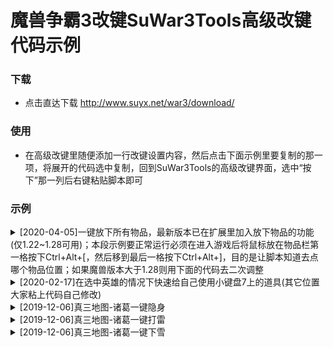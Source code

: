 # 魔兽争霸3改键SuWar3Tools高级改键代码示例

### 下载
* 点击直达下载 http://www.suyx.net/war3/download/

### 使用
* 在高级改键里随便添加一行改键设置内容，然后点击下面示例里要复制的那一项，将展开的代码选中复制，回到SuWar3Tools的高级改键界面，选中“按下”那一列后右键粘贴脚本即可

### 示例
<details>
<summary>[2020-04-05]一键放下所有物品，最新版本已在扩展里加入放下物品的功能(仅1.22~1.28可用)；本段示例要正常运行必须在进入游戏后将鼠标放在物品栏第一格按下Ctrl+Alt+[，然后移到最后一格按下Ctrl+Alt+]，目的是让脚本知道去点哪个物品位置；如果魔兽版本大于1.28则用下面的代码去二次调整</summary>
{"AllUnit":false,"AltOn":false,"CtrlOn":false,"DbClk":false,"HeroExclude":null,"HeroLimit":null,"KeyPress":66,"OnlyNotHero":false,"Repeat":false,"ShiftOn":false,"Triggers":[{"AltOn":false,"CtrlOn":false,"GoToAd":false,"IgnoreShiftPress":false,"KBType":0,"KeyAct":0,"KeyPress":0,"KeyTrigger":1,"KeyType":2,"LeftClick":false,"MouseType":1,"Msg":null,"NoEsc":true,"OriKeyType":0,"Pos":1,"PosX":0,"PosY":0,"ShiftOn":false},{"AltOn":false,"CtrlOn":false,"GoToAd":false,"IgnoreShiftPress":false,"KBType":0,"KeyAct":1,"KeyPress":160,"KeyTrigger":160,"KeyType":0,"LeftClick":false,"MouseType":0,"Msg":null,"NoEsc":true,"OriKeyType":0,"Pos":0,"PosX":0,"PosY":0,"ShiftOn":false},{"AltOn":false,"CtrlOn":false,"GoToAd":false,"IgnoreShiftPress":false,"KBType":0,"KeyAct":0,"KeyPress":0,"KeyTrigger":3,"KeyType":2,"LeftClick":false,"MouseType":0,"Msg":null,"NoEsc":true,"OriKeyType":0,"Pos":107,"PosX":0,"PosY":0,"ShiftOn":false},{"AltOn":false,"CtrlOn":false,"GoToAd":false,"IgnoreShiftPress":false,"KBType":0,"KeyAct":0,"KeyPress":0,"KeyTrigger":1,"KeyType":2,"LeftClick":false,"MouseType":2,"Msg":null,"NoEsc":true,"OriKeyType":0,"Pos":1,"PosX":0,"PosY":0,"ShiftOn":false},{"AltOn":false,"CtrlOn":false,"GoToAd":false,"IgnoreShiftPress":false,"KBType":0,"KeyAct":0,"KeyPress":0,"KeyTrigger":1,"KeyType":2,"LeftClick":false,"MouseType":0,"Msg":null,"NoEsc":true,"OriKeyType":0,"Pos":0,"PosX":0,"PosY":0,"ShiftOn":false},{"AltOn":false,"CtrlOn":false,"GoToAd":false,"IgnoreShiftPress":false,"KBType":0,"KeyAct":0,"KeyPress":0,"KeyTrigger":3,"KeyType":2,"LeftClick":false,"MouseType":0,"Msg":null,"NoEsc":true,"OriKeyType":0,"Pos":108,"PosX":0,"PosY":0,"ShiftOn":false},{"AltOn":false,"CtrlOn":false,"GoToAd":false,"IgnoreShiftPress":false,"KBType":0,"KeyAct":0,"KeyPress":0,"KeyTrigger":1,"KeyType":2,"LeftClick":false,"MouseType":2,"Msg":null,"NoEsc":true,"OriKeyType":0,"Pos":1,"PosX":0,"PosY":0,"ShiftOn":false},{"AltOn":false,"CtrlOn":false,"GoToAd":false,"IgnoreShiftPress":false,"KBType":0,"KeyAct":0,"KeyPress":0,"KeyTrigger":1,"KeyType":2,"LeftClick":false,"MouseType":0,"Msg":null,"NoEsc":true,"OriKeyType":0,"Pos":0,"PosX":0,"PosY":0,"ShiftOn":false},{"AltOn":false,"CtrlOn":false,"GoToAd":false,"IgnoreShiftPress":false,"KBType":0,"KeyAct":0,"KeyPress":0,"KeyTrigger":3,"KeyType":2,"LeftClick":false,"MouseType":0,"Msg":null,"NoEsc":true,"OriKeyType":0,"Pos":104,"PosX":0,"PosY":0,"ShiftOn":false},{"AltOn":false,"CtrlOn":false,"GoToAd":false,"IgnoreShiftPress":false,"KBType":0,"KeyAct":0,"KeyPress":0,"KeyTrigger":1,"KeyType":2,"LeftClick":false,"MouseType":2,"Msg":null,"NoEsc":true,"OriKeyType":0,"Pos":1,"PosX":0,"PosY":0,"ShiftOn":false},{"AltOn":false,"CtrlOn":false,"GoToAd":false,"IgnoreShiftPress":false,"KBType":0,"KeyAct":0,"KeyPress":0,"KeyTrigger":1,"KeyType":2,"LeftClick":false,"MouseType":0,"Msg":null,"NoEsc":true,"OriKeyType":0,"Pos":0,"PosX":0,"PosY":0,"ShiftOn":false},{"AltOn":false,"CtrlOn":false,"GoToAd":false,"IgnoreShiftPress":false,"KBType":0,"KeyAct":0,"KeyPress":0,"KeyTrigger":3,"KeyType":2,"LeftClick":false,"MouseType":0,"Msg":null,"NoEsc":true,"OriKeyType":0,"Pos":105,"PosX":0,"PosY":0,"ShiftOn":false},{"AltOn":false,"CtrlOn":false,"GoToAd":false,"IgnoreShiftPress":false,"KBType":0,"KeyAct":0,"KeyPress":0,"KeyTrigger":1,"KeyType":2,"LeftClick":false,"MouseType":2,"Msg":null,"NoEsc":true,"OriKeyType":0,"Pos":1,"PosX":0,"PosY":0,"ShiftOn":false},{"AltOn":false,"CtrlOn":false,"GoToAd":false,"IgnoreShiftPress":false,"KBType":0,"KeyAct":0,"KeyPress":0,"KeyTrigger":1,"KeyType":2,"LeftClick":false,"MouseType":0,"Msg":null,"NoEsc":true,"OriKeyType":0,"Pos":0,"PosX":0,"PosY":0,"ShiftOn":false},{"AltOn":false,"CtrlOn":false,"GoToAd":false,"IgnoreShiftPress":false,"KBType":0,"KeyAct":0,"KeyPress":0,"KeyTrigger":3,"KeyType":2,"LeftClick":false,"MouseType":0,"Msg":null,"NoEsc":true,"OriKeyType":0,"Pos":101,"PosX":0,"PosY":0,"ShiftOn":false},{"AltOn":false,"CtrlOn":false,"GoToAd":false,"IgnoreShiftPress":false,"KBType":0,"KeyAct":0,"KeyPress":0,"KeyTrigger":1,"KeyType":2,"LeftClick":false,"MouseType":2,"Msg":null,"NoEsc":true,"OriKeyType":0,"Pos":1,"PosX":0,"PosY":0,"ShiftOn":false},{"AltOn":false,"CtrlOn":false,"GoToAd":false,"IgnoreShiftPress":false,"KBType":0,"KeyAct":0,"KeyPress":0,"KeyTrigger":1,"KeyType":2,"LeftClick":false,"MouseType":0,"Msg":null,"NoEsc":true,"OriKeyType":0,"Pos":0,"PosX":0,"PosY":0,"ShiftOn":false},{"AltOn":false,"CtrlOn":false,"GoToAd":false,"IgnoreShiftPress":false,"KBType":0,"KeyAct":0,"KeyPress":0,"KeyTrigger":3,"KeyType":2,"LeftClick":false,"MouseType":0,"Msg":null,"NoEsc":true,"OriKeyType":0,"Pos":102,"PosX":0,"PosY":0,"ShiftOn":false},{"AltOn":false,"CtrlOn":false,"GoToAd":false,"IgnoreShiftPress":false,"KBType":0,"KeyAct":0,"KeyPress":0,"KeyTrigger":1,"KeyType":2,"LeftClick":false,"MouseType":2,"Msg":null,"NoEsc":true,"OriKeyType":0,"Pos":1,"PosX":0,"PosY":0,"ShiftOn":false},{"AltOn":false,"CtrlOn":false,"GoToAd":false,"IgnoreShiftPress":false,"KBType":0,"KeyAct":0,"KeyPress":0,"KeyTrigger":1,"KeyType":2,"LeftClick":false,"MouseType":0,"Msg":null,"NoEsc":true,"OriKeyType":0,"Pos":0,"PosX":0,"PosY":0,"ShiftOn":false},{"AltOn":false,"CtrlOn":false,"GoToAd":false,"IgnoreShiftPress":false,"KBType":0,"KeyAct":2,"KeyPress":160,"KeyTrigger":160,"KeyType":0,"LeftClick":false,"MouseType":0,"Msg":null,"NoEsc":true,"OriKeyType":0,"Pos":0,"PosX":0,"PosY":0,"ShiftOn":false}]}
</details>  

<details>
<summary>[2020-02-17]在选中英雄的情况下快速给自己使用小键盘7上的道具(其它位置大家粘上代码自己修改)</summary>
{"AllUnit":false,"AltOn":false,"CtrlOn":false,"DbClk":false,"Enabled":true,"HeroExclude":null,"HeroLimit":null,"KeyPress":70,"Mark":"eca52b0a-c178-4e68-99b0-6aee580d6e13","OnlyNotHero":false,"Remark":null,"Repeat":false,"ShiftOn":false,"Triggers":[{"AltOn":false,"CtrlOn":false,"GoToAd":false,"IgnoreShiftPress":false,"KBType":0,"KeyAct":0,"KeyPress":103,"KeyTrigger":103,"KeyType":0,"LeftClick":false,"MouseType":0,"Msg":null,"NoEsc":true,"OriKeyType":0,"Pos":0,"PosX":0,"PosY":0,"ShiftOn":false,"WaitSType":0},{"AltOn":false,"CtrlOn":false,"GoToAd":false,"IgnoreShiftPress":false,"KBType":0,"KeyAct":0,"KeyPress":0,"KeyTrigger":1,"KeyType":2,"LeftClick":false,"MouseType":1,"Msg":null,"NoEsc":true,"OriKeyType":0,"Pos":1,"PosX":0,"PosY":0,"ShiftOn":false,"WaitSType":0},{"AltOn":false,"CtrlOn":false,"GoToAd":false,"IgnoreShiftPress":false,"KBType":0,"KeyAct":0,"KeyPress":0,"KeyTrigger":1,"KeyType":2,"LeftClick":false,"MouseType":5,"Msg":null,"NoEsc":true,"OriKeyType":0,"Pos":0,"PosX":315,"PosY":850,"ShiftOn":false,"WaitSType":0},{"AltOn":false,"CtrlOn":false,"GoToAd":false,"IgnoreShiftPress":false,"KBType":0,"KeyAct":0,"KeyPress":0,"KeyTrigger":1,"KeyType":2,"LeftClick":false,"MouseType":0,"Msg":null,"NoEsc":true,"OriKeyType":0,"Pos":0,"PosX":0,"PosY":0,"ShiftOn":false,"WaitSType":0},{"AltOn":false,"CtrlOn":false,"GoToAd":false,"IgnoreShiftPress":false,"KBType":0,"KeyAct":0,"KeyPress":0,"KeyTrigger":1,"KeyType":2,"LeftClick":false,"MouseType":2,"Msg":null,"NoEsc":true,"OriKeyType":0,"Pos":1,"PosX":0,"PosY":0,"ShiftOn":false,"WaitSType":0}]}
</details>

<details>
<summary>[2019-12-06]真三地图-诸葛一键隐身</summary>
{"AllUnit":false,"AltOn":true,"CtrlOn":false,"DbClk":false,"Enabled":true,"HeroExclude":null,"HeroLimit":["H008"],"KeyPress":87,"Mark":"7cdc23c3-7e49-4ed4-a87a-8d03983255f2","OnlyNotHero":false,"Remark":"一键隐身","Repeat":false,"ShiftOn":false,"Triggers":[{"AltOn":false,"CtrlOn":false,"GoToAd":false,"IgnoreShiftPress":false,"KBType":0,"KeyAct":0,"KeyPress":67,"KeyTrigger":67,"KeyType":0,"LeftClick":false,"MouseType":0,"Msg":null,"NoEsc":true,"OriKeyType":0,"Pos":0,"PosX":0,"PosY":0,"ShiftOn":false,"WaitSType":0},{"AltOn":false,"CtrlOn":false,"GoToAd":false,"IgnoreShiftPress":false,"KBType":0,"KeyAct":0,"KeyPress":82,"KeyTrigger":82,"KeyType":0,"LeftClick":false,"MouseType":0,"Msg":null,"NoEsc":true,"OriKeyType":0,"Pos":0,"PosX":0,"PosY":0,"ShiftOn":false,"WaitSType":1},{"AltOn":false,"CtrlOn":false,"GoToAd":false,"IgnoreShiftPress":false,"KBType":0,"KeyAct":0,"KeyPress":87,"KeyTrigger":87,"KeyType":0,"LeftClick":false,"MouseType":0,"Msg":null,"NoEsc":true,"OriKeyType":0,"Pos":0,"PosX":0,"PosY":0,"ShiftOn":false,"WaitSType":0},{"AltOn":false,"CtrlOn":false,"GoToAd":false,"IgnoreShiftPress":false,"KBType":0,"KeyAct":0,"KeyPress":88,"KeyTrigger":88,"KeyType":0,"LeftClick":false,"MouseType":0,"Msg":null,"NoEsc":true,"OriKeyType":0,"Pos":0,"PosX":0,"PosY":0,"ShiftOn":false,"WaitSType":1},{"AltOn":false,"CtrlOn":false,"GoToAd":false,"IgnoreShiftPress":false,"KBType":0,"KeyAct":0,"KeyPress":88,"KeyTrigger":88,"KeyType":0,"LeftClick":false,"MouseType":0,"Msg":null,"NoEsc":true,"OriKeyType":0,"Pos":0,"PosX":0,"PosY":0,"ShiftOn":false,"WaitSType":0}]}
</details>

<details>
<summary>[2019-12-06]真三地图-诸葛一键打雷</summary>
{"AllUnit":false,"AltOn":true,"CtrlOn":false,"DbClk":false,"Enabled":true,"HeroExclude":null,"HeroLimit":["H008"],"KeyPress":83,"Mark":"6a89f204-1a8a-415d-b808-4b4edfc3a7a6","OnlyNotHero":false,"Remark":"一键打雷","Repeat":false,"ShiftOn":false,"Triggers":[{"AltOn":false,"CtrlOn":false,"GoToAd":false,"IgnoreShiftPress":false,"KBType":0,"KeyAct":0,"KeyPress":67,"KeyTrigger":67,"KeyType":0,"LeftClick":false,"MouseType":0,"Msg":null,"NoEsc":true,"OriKeyType":0,"Pos":0,"PosX":0,"PosY":0,"ShiftOn":false,"WaitSType":0},{"AltOn":false,"CtrlOn":false,"GoToAd":false,"IgnoreShiftPress":false,"KBType":0,"KeyAct":0,"KeyPress":82,"KeyTrigger":82,"KeyType":0,"LeftClick":false,"MouseType":0,"Msg":null,"NoEsc":true,"OriKeyType":0,"Pos":0,"PosX":0,"PosY":0,"ShiftOn":false,"WaitSType":1},{"AltOn":false,"CtrlOn":false,"GoToAd":false,"IgnoreShiftPress":false,"KBType":0,"KeyAct":0,"KeyPress":69,"KeyTrigger":69,"KeyType":0,"LeftClick":false,"MouseType":0,"Msg":null,"NoEsc":true,"OriKeyType":0,"Pos":0,"PosX":0,"PosY":0,"ShiftOn":false,"WaitSType":0},{"AltOn":false,"CtrlOn":false,"GoToAd":false,"IgnoreShiftPress":false,"KBType":0,"KeyAct":0,"KeyPress":88,"KeyTrigger":88,"KeyType":0,"LeftClick":false,"MouseType":0,"Msg":null,"NoEsc":true,"OriKeyType":0,"Pos":0,"PosX":0,"PosY":0,"ShiftOn":false,"WaitSType":1},{"AltOn":false,"CtrlOn":false,"GoToAd":false,"IgnoreShiftPress":false,"KBType":0,"KeyAct":0,"KeyPress":88,"KeyTrigger":88,"KeyType":0,"LeftClick":false,"MouseType":0,"Msg":null,"NoEsc":true,"OriKeyType":0,"Pos":0,"PosX":0,"PosY":0,"ShiftOn":false,"WaitSType":0}]}
</details>

<details>
<summary>[2019-12-06]真三地图-诸葛一键下雪</summary>
{"AllUnit":false,"AltOn":true,"CtrlOn":false,"DbClk":false,"Enabled":true,"HeroExclude":null,"HeroLimit":["H008"],"KeyPress":88,"Mark":"6a89f204-1a8a-415d-b808-4b4edfc3a7a6","OnlyNotHero":false,"Remark":"一键下雪","Repeat":false,"ShiftOn":false,"Triggers":[{"AltOn":false,"CtrlOn":false,"GoToAd":false,"IgnoreShiftPress":false,"KBType":0,"KeyAct":0,"KeyPress":67,"KeyTrigger":67,"KeyType":0,"LeftClick":false,"MouseType":0,"Msg":null,"NoEsc":true,"OriKeyType":0,"Pos":0,"PosX":0,"PosY":0,"ShiftOn":false,"WaitSType":0},{"AltOn":false,"CtrlOn":false,"GoToAd":false,"IgnoreShiftPress":false,"KBType":0,"KeyAct":0,"KeyPress":82,"KeyTrigger":82,"KeyType":0,"LeftClick":false,"MouseType":0,"Msg":null,"NoEsc":true,"OriKeyType":0,"Pos":0,"PosX":0,"PosY":0,"ShiftOn":false,"WaitSType":1},{"AltOn":false,"CtrlOn":false,"GoToAd":false,"IgnoreShiftPress":false,"KBType":0,"KeyAct":0,"KeyPress":82,"KeyTrigger":82,"KeyType":0,"LeftClick":false,"MouseType":0,"Msg":null,"NoEsc":true,"OriKeyType":0,"Pos":0,"PosX":0,"PosY":0,"ShiftOn":false,"WaitSType":0},{"AltOn":false,"CtrlOn":false,"GoToAd":false,"IgnoreShiftPress":false,"KBType":0,"KeyAct":0,"KeyPress":88,"KeyTrigger":88,"KeyType":0,"LeftClick":false,"MouseType":0,"Msg":null,"NoEsc":true,"OriKeyType":0,"Pos":0,"PosX":0,"PosY":0,"ShiftOn":false,"WaitSType":1},{"AltOn":false,"CtrlOn":false,"GoToAd":false,"IgnoreShiftPress":false,"KBType":0,"KeyAct":0,"KeyPress":88,"KeyTrigger":88,"KeyType":0,"LeftClick":false,"MouseType":0,"Msg":null,"NoEsc":true,"OriKeyType":0,"Pos":0,"PosX":0,"PosY":0,"ShiftOn":false,"WaitSType":0}]}
</details>

